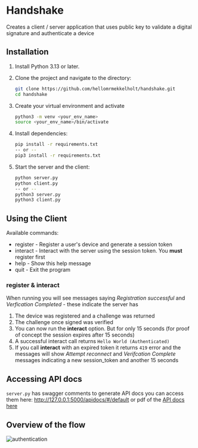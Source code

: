 # Handshake 
Creates a client / server application that uses public key to validate a digital signature and authenticate a device


## Installation

1. Install Python 3.13 or later. 
2. Clone the project and navigate to the directory:

    ```bash
    git clone https://github.com/hellomrmekkelholt/handshake.git
    cd handshake
    ```
3. Create your virtual environment and activate

    ```bash
    python3 -m venv <your_env_name>
    source <your_env_name>/bin/activate 
    ```

4. Install dependencies:

    ```bash
    pip install -r requirements.txt
    -- or --
    pip3 install -r requirements.txt
    ```

5. Start the server and the client: 

    ```bash
    python server.py
    python client.py
    -- or --
    python3 server.py
    python3 client.py
    ```

## Using the Client
Available commands:
* register - Register a user's device and generate a session token
* interact - Interact with the server using the session token. You **must** register first 
* help - Show this help message
* quit - Exit the program

### register & interact
When running you will see messages saying *Registration successful* and *Verfication Completed* - these indicate the server has 
1. The device was registered and a challenge was returned
2. The challenge once signed was verified
3. You can now run the **interact** option. But for only 15 seconds (for proof of concept the session expires after 15 seconds)
4. A successful interact call returns `Hello World (Authenticated)` 
5. If you call **interact** with an expired token it returns `419` error and the messages will show *Attempt reconnect* and *Verifcation Complete* messages indicating a new session_token and another 15 seconds  

## Accessing API docs 
`server.py` has swagger comments to generate API docs you can access them here:
 http://127.0.0.1:5000/apidocs/#/default
 or pdf of the [API docs here](https://github.com/user-attachments/files/18855064/authentication-api.pdf)

 ## Overview of the flow
![authentication](https://github.com/user-attachments/assets/a93bcc10-d89b-4f37-82b7-c1a00037a7bf)


